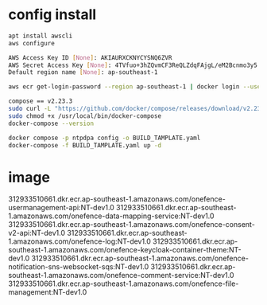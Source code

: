 # config install
```sh
apt install awscli
aws configure

AWS Access Key ID [None]: AKIAURXCKNYCYSNQ6ZVR
AWS Secret Access Key [None]: 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
Default region name [None]: ap-southeast-1

aws ecr get-login-password --region ap-southeast-1 | docker login --username AWS --password-stdin 312933510661.dkr.ecr.ap-southeast-1.amazonaws.com

compose == v2.23.3
sudo curl -L "https://github.com/docker/compose/releases/download/v2.23.3/docker-compose-$(uname -s)-$(uname -m)" -o /usr/bin/docker-compose
sudo chmod +x /usr/local/bin/docker-compose
docker-compose --version

docker compose -p ntpdpa config -o BUILD_TAMPLATE.yaml
docker-compose -f BUILD_TAMPLATE.yaml up -d
```
# image
312933510661.dkr.ecr.ap-southeast-1.amazonaws.com/onefence-usermanagement-api:NT-dev1.0
312933510661.dkr.ecr.ap-southeast-1.amazonaws.com/onefence-data-mapping-service:NT-dev1.0
312933510661.dkr.ecr.ap-southeast-1.amazonaws.com/onefence-consent-v2-api:NT-dev1.0
312933510661.dkr.ecr.ap-southeast-1.amazonaws.com/onefence-log:NT-dev1.0
312933510661.dkr.ecr.ap-southeast-1.amazonaws.com/onefence-keycloak-container-theme:NT-dev1.0
312933510661.dkr.ecr.ap-southeast-1.amazonaws.com/onefence-notification-sns-websocket-sqs:NT-dev1.0
312933510661.dkr.ecr.ap-southeast-1.amazonaws.com/onefence-comment-service:NT-dev1.0
312933510661.dkr.ecr.ap-southeast-1.amazonaws.com/onefence-file-management:NT-dev1.0